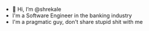 - 👋 Hi, I’m @shrekale
- I'm a Software Engineer in the banking industry
- I'm a pragmatic guy, don't share stupid shit with me
